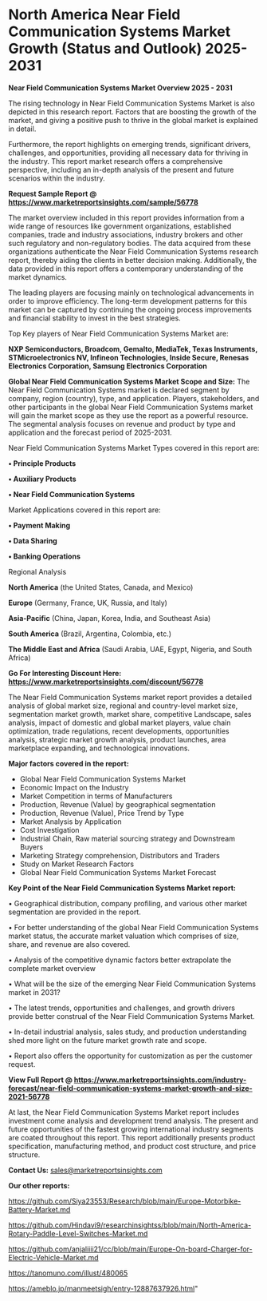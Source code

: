 # North America Near Field Communication Systems Market Growth (Status and Outlook) 2025-2031

<Strong> Near Field Communication Systems Market Overview 2025 - 2031</strong>

The rising technology in Near Field Communication Systems Market is also depicted in this research report. Factors that are boosting the growth of the market, and giving a positive push to thrive in the global market is explained in detail.

Furthermore, the report highlights on emerging trends, significant drivers, challenges, and opportunities, providing all necessary data for thriving in the industry. This report market research offers a comprehensive perspective, including an in-depth analysis of the present and future scenarios within the industry.

<strong>Request Sample Report @ <a href=https://www.marketreportsinsights.com/sample/56778>https://www.marketreportsinsights.com/sample/56778</a></strong>

The market overview included in this report provides information from a wide range of resources like government organizations, established companies, trade and industry associations, industry brokers and other such regulatory and non-regulatory bodies. The data acquired from these organizations authenticate the Near Field Communication Systems research report, thereby aiding the clients in better decision making. Additionally, the data provided in this report offers a contemporary understanding of the market dynamics.

The leading players are focusing mainly on technological advancements in order to improve efficiency. The long-term development patterns for this market can be captured by continuing the ongoing process improvements and financial stability to invest in the best strategies.

Top Key players of Near Field Communication Systems Market are:

<strong>NXP Semiconductors, Broadcom, Gemalto, MediaTek, Texas Instruments, STMicroelectronics NV, Infineon Technologies, Inside Secure, Renesas Electronics Corporation, Samsung Electronics Corporation</strong>

<strong><b>Global Near Field Communication Systems Market Scope and Size:</b></strong>
The Near Field Communication Systems market is declared segment by company, region (country), type, and application. Players, stakeholders, and other participants in the global Near Field Communication Systems market will gain the market scope as they use the report as a powerful resource. The segmental analysis focuses on revenue and product by type and application and the forecast period of 2025-2031.

Near Field Communication Systems Market Types covered in this report are:

<strong>• Principle Products

• Auxiliary Products

• Near Field Communication Systems</strong>

Market Applications covered in this report are:

<strong>• Payment Making

• Data Sharing

• Banking Operations</strong> 

Regional Analysis

<strong>North America</strong> (the United States, Canada, and Mexico)

<strong>Europe</strong> (Germany, France, UK, Russia, and Italy)

<strong>Asia-Pacific</strong> (China, Japan, Korea, India, and Southeast Asia)

<strong>South America</strong> (Brazil, Argentina, Colombia, etc.)

<strong>The Middle East and Africa</strong> (Saudi Arabia, UAE, Egypt, Nigeria, and South Africa)

<strong>Go For Interesting Discount Here: <a href=https://www.marketreportsinsights.com/discount/56778>https://www.marketreportsinsights.com/discount/56778</a></strong>

The Near Field Communication Systems market report provides a detailed analysis of global market size, regional and country-level market size, segmentation market growth, market share, competitive Landscape, sales analysis, impact of domestic and global market players, value chain optimization, trade regulations, recent developments, opportunities analysis, strategic market growth analysis, product launches, area marketplace expanding, and technological innovations.

<strong><b>Major factors covered in the report:</b></strong>
<ul>
  <li>Global Near Field Communication Systems Market </li>
  <li>Economic Impact on the Industry</li>
  <li>Market Competition in terms of Manufacturers</li>
  <li>Production, Revenue (Value) by geographical segmentation</li>
  <li>Production, Revenue (Value), Price Trend by Type</li>
  <li>Market Analysis by Application</li>
  <li>Cost Investigation</li>
  <li>Industrial Chain, Raw material sourcing strategy and Downstream Buyers</li>
  <li>Marketing Strategy comprehension, Distributors and Traders</li>
  <li>Study on Market Research Factors</li>
  <li>Global Near Field Communication Systems Market Forecast</li>
</ul>

<strong><b>Key Point of the Near Field Communication Systems Market report:</b></strong>

• Geographical distribution, company profiling, and various other market segmentation are provided in the report.

• For better understanding of the global Near Field Communication Systems market status, the accurate market valuation which comprises of size, share, and revenue are also covered.

• Analysis of the competitive dynamic factors better extrapolate the complete market overview

• What will be the size of the emerging Near Field Communication Systems market in 2031?

• The latest trends, opportunities and challenges, and growth drivers provide better construal of the Near Field Communication Systems Market.

• In-detail industrial analysis, sales study, and production understanding shed more light on the future market growth rate and scope.

• Report also offers the opportunity for customization as per the customer request.

<strong><b>View Full Report @ <a href=https://www.marketreportsinsights.com/industry-forecast/near-field-communication-systems-market-growth-and-size-2021-56778>https://www.marketreportsinsights.com/industry-forecast/near-field-communication-systems-market-growth-and-size-2021-56778</a></b></strong>


At last, the Near Field Communication Systems Market report includes investment come analysis and development trend analysis. The present and future opportunities of the fastest growing international industry segments are coated throughout this report. This report additionally presents product specification, manufacturing method, and product cost structure, and price structure.

<strong>Contact Us:</strong>
sales@marketreportsinsights.com

<strong>Our other reports:</strong>

<a href=https://github.com/Siya23553/Research/blob/main/Europe-Motorbike-Battery-Market.md>https://github.com/Siya23553/Research/blob/main/Europe-Motorbike-Battery-Market.md</a>

<a href=https://github.com/Hindavi9/researchinsightss/blob/main/North-America-Rotary-Paddle-Level-Switches-Market.md>https://github.com/Hindavi9/researchinsightss/blob/main/North-America-Rotary-Paddle-Level-Switches-Market.md</a>

<a href=https://github.com/anjaliiii21/cc/blob/main/Europe-On-board-Charger-for-Electric-Vehicle-Market.md>https://github.com/anjaliiii21/cc/blob/main/Europe-On-board-Charger-for-Electric-Vehicle-Market.md</a>

<a href=https://tanomuno.com/illust/480065>https://tanomuno.com/illust/480065</a>

<a href=https://ameblo.jp/manmeetsigh/entry-12887637926.html>https://ameblo.jp/manmeetsigh/entry-12887637926.html</a>"
